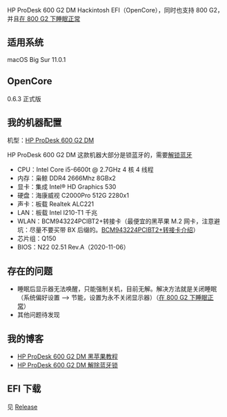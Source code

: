 HP ProDesk 600 G2 DM Hackintosh EFI（OpenCore），同时也支持 800 G2，并且[在 800 G2 下睡眠正常](https://github.com/wcjxixi/HP-ProDesk-600G2-DM-Hackintosh/issues/1)

## 适用系统

macOS Big Sur 11.0.1

## OpenCore

0.6.3 正式版

## 我的机器配置

机型：[HP ProDesk 600 G2 DM](https://support.hp.com/cn-zh/product/hp-prodesk-600-g2-desktop-mini-pc/8376393/model/8376394/document/c04844247)

HP ProDesk 600 G2 DM 这款机器大部分是锁蓝牙的，需要[解锁蓝牙](https://ppgg.in/13060.html)

+ CPU：Intel Core i5-6600t @ 2.7GHz 4 核 4 线程
+ 内存：枭鲸 DDR4 2666Mhz 8GBx2
+ 显卡：集成 Intel® HD Graphics 530
+ 硬盘：海康威视 C2000Pro 512G 2280x1
+ 声卡：板载 Realtek ALC221
+ LAN：板载 Intel I210-T1 千兆
+ WLAN：BCM943224PCIBT2+转接卡（最便宜的黑苹果 M.2 网卡，注意避坑：尽量不要买带 BX 后缀的。[BCM943224PCIBT2+转接卡介绍](https://youtu.be/ycKhGNuPM2M)）
+ 芯片组：Q150
+ BIOS：N22 02.51 Rev.A（2020-11-06）

## 存在的问题

+ 睡眠后显示器无法唤醒，只能强制关机，目前无解。解决方法就是关闭睡眠（系统偏好设置 —> 节能，设置为永不关闭显示器）（[在 800 G2 下睡眠正常](https://github.com/wcjxixi/HP-ProDesk-600G2-DM-Hackintosh/issues/1)）
+ 其他问题待发现

## 我的博客

+ [HP ProDesk 600 G2 DM 黑苹果教程](https://ppgg.in/13067.html)
+ [HP ProDesk 600 G2 DM 解除蓝牙锁](https://ppgg.in/13060.html)


## EFI 下载

见 [Release](https://github.com/wcjxixi/HP-ProDesk-600G2-DM-Hackintosh/releases)
